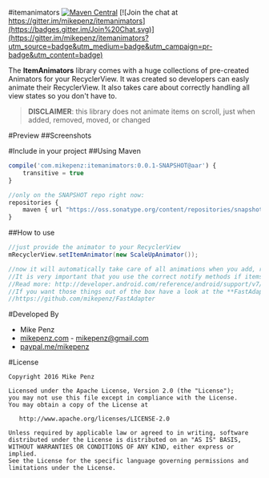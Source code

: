 #itemanimators  [![Maven Central](https://maven-badges.herokuapp.com/maven-central/com.mikepenz/itemanimators/badge.svg?style=flat)](https://maven-badges.herokuapp.com/maven-central/com.mikepenz/itemanimators) [![Join the chat at https://gitter.im/mikepenz/itemanimators](https://badges.gitter.im/Join%20Chat.svg)](https://gitter.im/mikepenz/itemanimators?utm_source=badge&utm_medium=badge&utm_campaign=pr-badge&utm_content=badge)

The **ItemAnimators** library comes with a huge collections of pre-created Animators for your RecyclerView.
It was created so developers can easly animate their RecyclerView. It also takes care about correctly handling all view states so you don't have to.

> **DISCLAIMER**: this library does not animate items on scroll, just when added, removed, moved, or changed

#Preview
##Screenshots

#Include in your project
##Using Maven
```javascript
compile('com.mikepenz:itemanimators:0.0.1-SNAPSHOT@aar') {
	transitive = true
}

//only on the SNAPSHOT repo right now:
repositories {
    maven { url "https://oss.sonatype.org/content/repositories/snapshots/" }
}
```

##How to use
```java
//just provide the animator to your RecyclerView
mRecyclerView.setItemAnimator(new ScaleUpAnimator());

//now it will automatically take care of all animations when you add, remove, chanage, move items
//It is very important that you use the correct notify methods if items were changed, otherwise the adapter can't animate the items
//Read more: http://developer.android.com/reference/android/support/v7/widget/RecyclerView.Adapter.html#notifyDataSetChanged()
//If you want those things out of the box have a look at the **FastAdapter** it handles everything correctly for you
//https://github.com/mikepenz/FastAdapter
```

#Developed By

* Mike Penz
 * [mikepenz.com](http://mikepenz.com) - <mikepenz@gmail.com>
 * [paypal.me/mikepenz](http://paypal.me/mikepenz)

#License

    Copyright 2016 Mike Penz

    Licensed under the Apache License, Version 2.0 (the "License");
    you may not use this file except in compliance with the License.
    You may obtain a copy of the License at

       http://www.apache.org/licenses/LICENSE-2.0

    Unless required by applicable law or agreed to in writing, software
    distributed under the License is distributed on an "AS IS" BASIS,
    WITHOUT WARRANTIES OR CONDITIONS OF ANY KIND, either express or implied.
    See the License for the specific language governing permissions and
    limitations under the License.
